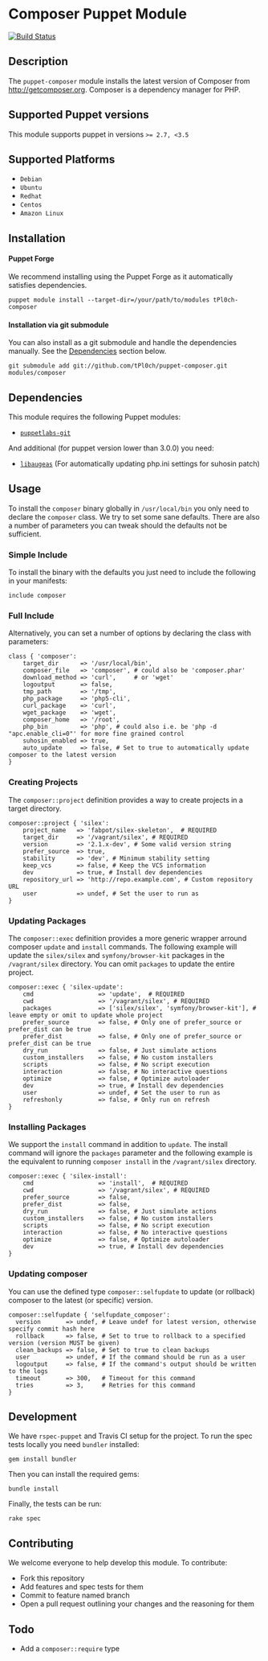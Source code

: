 # Composer Puppet Module

[![Build Status](https://travis-ci.org/tPl0ch/puppet-composer.png?branch=master)](https://travis-ci.org/tPl0ch/puppet-composer)

## Description

The `puppet-composer` module installs the latest version of Composer from http://getcomposer.org. Composer is a dependency manager for PHP.

## Supported Puppet versions

This module supports puppet in versions `>= 2.7, <3.5`

## Supported Platforms

* `Debian`
* `Ubuntu`
* `Redhat`
* `Centos`
* `Amazon Linux`

## Installation

#### Puppet Forge
We recommend installing using the Puppet Forge as it automatically satisfies dependencies.

    puppet module install --target-dir=/your/path/to/modules tPl0ch-composer

#### Installation via git submodule
You can also install as a git submodule and handle the dependencies manually. See the [Dependencies](#dependencies) section below.

    git submodule add git://github.com/tPl0ch/puppet-composer.git modules/composer

## Dependencies

This module requires the following Puppet modules:

* [`puppetlabs-git`](https://github.com/puppetlabs/puppetlabs-git/)

And additional (for puppet version lower than 3.0.0) you need:

* [`libaugeas`](http://augeas.net/) (For automatically updating php.ini settings for suhosin patch)

## Usage
To install the `composer` binary globally in `/usr/local/bin` you only need to declare the `composer` class. We try to set some sane defaults. There are also a number of parameters you can tweak should the defaults not be sufficient.

### Simple Include
To install the binary with the defaults you just need to include the following in your manifests:

    include composer

### Full Include
Alternatively, you can set a number of options by declaring the class with parameters:

```puppet
class { 'composer':
    target_dir      => '/usr/local/bin',
    composer_file   => 'composer', # could also be 'composer.phar'
    download_method => 'curl',     # or 'wget'
    logoutput       => false,
    tmp_path        => '/tmp',
    php_package     => 'php5-cli',
    curl_package    => 'curl',
    wget_package    => 'wget',
    composer_home   => '/root',
    php_bin         => 'php', # could also i.e. be 'php -d "apc.enable_cli=0"' for more fine grained control
    suhosin_enabled => true,
    auto_update     => false, # Set to true to automatically update composer to the latest version
}
```

### Creating Projects

The `composer::project` definition provides a way to create projects in a target directory.

```puppet
composer::project { 'silex':
    project_name   => 'fabpot/silex-skeleton',  # REQUIRED
    target_dir     => '/vagrant/silex', # REQUIRED
    version        => '2.1.x-dev', # Some valid version string
    prefer_source  => true,
    stability      => 'dev', # Minimum stability setting
    keep_vcs       => false, # Keep the VCS information
    dev            => true, # Install dev dependencies
    repository_url => 'http://repo.example.com', # Custom repository URL
    user           => undef, # Set the user to run as
}
```

### Updating Packages

The `composer::exec` definition provides a more generic wrapper arround composer `update` and `install` commands. The following example will update the `silex/silex` and `symfony/browser-kit` packages in the `/vagrant/silex` directory. You can omit `packages` to update the entire project.

```puppet
composer::exec { 'silex-update':
    cmd                  => 'update',  # REQUIRED
    cwd                  => '/vagrant/silex', # REQUIRED
    packages             => ['silex/silex', 'symfony/browser-kit'], # leave empty or omit to update whole project
    prefer_source        => false, # Only one of prefer_source or prefer_dist can be true
    prefer_dist          => false, # Only one of prefer_source or prefer_dist can be true
    dry_run              => false, # Just simulate actions
    custom_installers    => false, # No custom installers
    scripts              => false, # No script execution
    interaction          => false, # No interactive questions
    optimize             => false, # Optimize autoloader
    dev                  => true, # Install dev dependencies
    user                 => undef, # Set the user to run as
    refreshonly          => false, # Only run on refresh
}
```

### Installing Packages

We support the `install` command in addition to `update`. The install command will ignore the `packages` parameter and the following example is the equivalent to running `composer install` in the `/vagrant/silex` directory.

```puppet
composer::exec { 'silex-install':
    cmd                  => 'install',  # REQUIRED
    cwd                  => '/vagrant/silex', # REQUIRED
    prefer_source        => false,
    prefer_dist          => false,
    dry_run              => false, # Just simulate actions
    custom_installers    => false, # No custom installers
    scripts              => false, # No script execution
    interaction          => false, # No interactive questions
    optimize             => false, # Optimize autoloader
    dev                  => true, # Install dev dependencies 
}
```

### Updating composer

You can use the defined type `composer::selfupdate` to update (or rollback) composer to the latest (or specific) version.

```puppet
composer::selfupdate { 'selfupdate_composer':
  version       => undef, # Leave undef for latest version, otherwise specify commit hash here
  rollback      => false, # Set to true to rollback to a specified version (version MUST be given)
  clean_backups => false, # Set to true to clean backups
  user          => undef, # If the command should be run as a user
  logoutput     => false, # If the command's output should be written to the logs
  timeout       => 300,   # Timeout for this command
  tries         => 3,     # Retries for this command
}
```

## Development

We have `rspec-puppet` and Travis CI setup for the project. To run the spec tests locally you need `bundler` installed:

```
gem install bundler
```

Then you can install the required gems:

```
bundle install
```

Finally, the tests can be run:

```
rake spec
```

## Contributing

We welcome everyone to help develop this module. To contribute:

* Fork this repository
* Add features and spec tests for them
* Commit to feature named branch
* Open a pull request outlining your changes and the reasoning for them

## Todo

* Add a `composer::require` type
